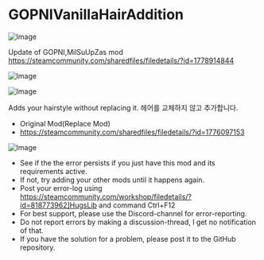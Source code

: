# GOPNIVanillaHairAddition

![Image](https://i.imgur.com/buuPQel.png)

Update of GOPNI,MilSuUpZas mod
https://steamcommunity.com/sharedfiles/filedetails/?id=1778914844

![Image](https://i.imgur.com/pufA0kM.png)

	
![Image](https://i.imgur.com/Z4GOv8H.png)

Adds your hairstyle without replacing it.
 헤어를 교체하지 않고 추가합니다.
 
 - Original Mod(Replace Mod)
 - https://steamcommunity.com/sharedfiles/filedetails/?id=1776097153

![Image](https://i.imgur.com/PwoNOj4.png)



-  See if the the error persists if you just have this mod and its requirements active.
-  If not, try adding your other mods until it happens again.
-  Post your error-log using https://steamcommunity.com/workshop/filedetails/?id=818773962]HugsLib and command Ctrl+F12
-  For best support, please use the Discord-channel for error-reporting.
-  Do not report errors by making a discussion-thread, I get no notification of that.
-  If you have the solution for a problem, please post it to the GitHub repository.




